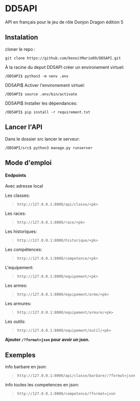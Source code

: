 # DD5API

API en français pour le jeu de rôle Donjon Dragon édition 5

## Instalation

cloner le repo :

```console
git clone https://github.com/benoitMarie09/DD5API.git
```

À la racine du depot DD5API créer un environement virtuel:

```console
/DD5API$ python3 -m venv .env
```

DD5API$ Activer l'environement virtuel:

```console
/DD5API$ source .env/bin/activate
```

DD5API$ Installer les dépendances:

```console
/DD5API$ pip install -r requirement.txt
```

## Lancer l'API

Dans le dossier src lancer le serveur:

```console
/DD5API/src$ python3 manage.py runserver
```

## Mode d'emploi

#### Endpoints

Avec adresse local

Les classes:

> `http://127.0.0.1:8000/api/classe/<pk>`

Les races:

> `http://127.0.0.1:8000/race/<pk>`

Les historiques:

> `http://127.0.0.1:8000/historique/<pk>`

Les compétences:

> `http://127.0.0.1:8000/competence/<pk>`

L'equipement:

> `http://127.0.0.1:8000/equipement/<pk>`

Les armes:

> `http://127.0.0.1:8000/equipement/arme/<pk>`

Les armures:

> `http://127.0.0.1:8000/equipement/armure/<pk>`

Les outils:

> `http://127.0.0.1:8000/equipement/outil/<pk>`

**Ajouter `/?format=json` pour avoir un json.**

## Exemples

info barbare en json:

> `http://127.0.0.1:8000/api/classe/barbare//?format=json`

info toutes les competences en json:

> `http://127.0.0.1:8000/competence/?format=json`
